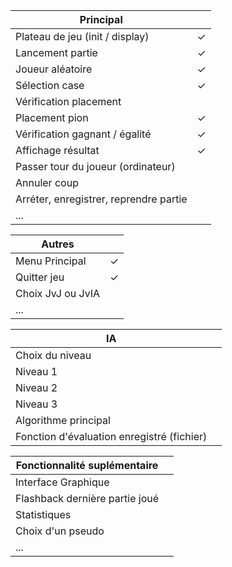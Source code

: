 | Principal                                     |   |
| --------------------------------------------- | - |
| Plateau de jeu (init / display)               | ✓ |
| Lancement partie                              | ✓ |
| Joueur aléatoire                              | ✓ |
| Sélection case                                | ✓ |
| Vérification placement                        |  |
| Placement pion                                | ✓ |
| Vérification gagnant / égalité                | ✓ |
| Affichage résultat                            | ✓ |
| Passer tour du joueur (ordinateur)            |   |
| Annuler coup                                  |   |
| Arréter, enregistrer, reprendre partie        |   |
| ...                                           |   |


| Autres                                        |   |
| --------------------------------------------- | - |
| Menu Principal                                | ✓ |
| Quitter jeu                                   | ✓ |
| Choix JvJ ou JvIA                             |   |
| ...                                           |   |


| IA                                            |   |
| --------------------------------------------- | - |
| Choix du niveau                               |   |
| Niveau 1                                      |   |
| Niveau 2                                      |   |
| Niveau 3                                      |   |
| Algorithme principal                          |   |
| Fonction d'évaluation enregistré (fichier)    |   |


| Fonctionnalité suplémentaire                  |   |
| --------------------------------------------- | - |
| Interface Graphique                           |   |
| Flashback dernière partie joué                |   |
| Statistiques                                  |   |
| Choix d'un pseudo                             |   |
| ...                                           |   |